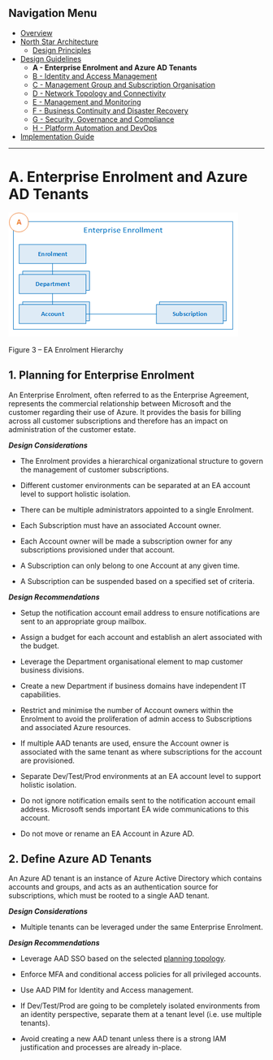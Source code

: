 ## Navigation Menu
* [Overview](../README.md)
* [North Star Architecture](./NorthStar-Architecture.md)
    -	[Design Principles](./Design-Principles.md)
* [Design Guidelines](./Design-Guidelines.md)
    -	**A - Enterprise Enrolment and Azure AD Tenants**
    -	[B - Identity and Access Management](./B-Identity-and-Access-Management.md)
    -	[C - Management Group and Subscription Organisation](./C-Management-Group-and-Subscription-Organisation.md)
    -	[D - Network Topology and Connectivity](./D-Network-Topology-and-Connectivity.md)
    -	[E - Management and Monitoring](./E-Management-and-Monitoring.md)
    -	[F - Business Continuity and Disaster Recovery](./F-Business-Continuity-and-Disaster-Recovery.md)
    -	[G - Security, Governance and Compliance](./G-Security-Governance-and-Compliance.md)
    -	[H - Platform Automation and DevOps](./H-Platform-Automation-and-DevOps.md)
* [Implementation Guide](./Implementation-Guide.md)
---

# A. Enterprise Enrolment and Azure AD Tenants
[![EA Enrolment](./media/ea.png "EA Enrolment")](#)

Figure 3 – EA Enrolment Hierarchy

## 1. Planning for Enterprise Enrolment 
An Enterprise Enrolment, often referred to as the Enterprise Agreement, represents the commercial relationship between Microsoft and the customer regarding their use of Azure. It provides the basis for billing across all customer subscriptions and therefore has an impact on administration of the customer estate.

***Design Considerations***

- The Enrolment provides a hierarchical organizational structure to govern the management of customer subscriptions.

-   Different customer environments can be separated at an EA account level to support holistic isolation.

-   There can be multiple administrators appointed to a single Enrolment.

-   Each Subscription must have an associated Account owner.

-   Each Account owner will be made a subscription owner for any subscriptions provisioned under that account.

-   A Subscription can only belong to one Account at any given time.

-   A Subscription can be suspended based on a specified set of criteria.

***Design Recommendations***

-   Setup the notification account email address to ensure notifications are sent to an appropriate group mailbox.

-   Assign a budget for each account and establish an alert associated with the budget.

-   Leverage the Department organisational element to map customer business divisions.

-   Create a new Department if business domains have independent IT capabilities.

-   Restrict and minimise the number of Account owners within the Enrolment to avoid the proliferation of admin access to Subscriptions and associated Azure resources.

-   If multiple AAD tenants are used, ensure the Account owner is associated with the same tenant as where subscriptions for the account are provisioned.

-   Separate Dev/Test/Prod environments at an EA account level to support holistic isolation.

<!-- -->

-   Do not ignore notification emails sent to the notification account email address. Microsoft sends important EA wide communications to this account.

-   Do not move or rename an EA Account in Azure AD.

## 2. Define Azure AD Tenants

An Azure AD tenant is an instance of Azure Active Directory which contains accounts and groups, and acts as an authentication source for subscriptions, which must be rooted to a single AAD tenant.

***Design Considerations***

-   Multiple tenants can be leveraged under the same Enterprise Enrolment.

***Design Recommendations***

-   Leverage AAD SSO based on the selected [planning topology](https://docs.microsoft.com/en-us/azure/active-directory/hybrid/plan-connect-topologies).

-   Enforce MFA and conditional access policies for all privileged accounts.

-   Use AAD PIM for Identity and Access management.

-   If Dev/Test/Prod are going to be completely isolated environments from an identity perspective, separate them at a tenant level (i.e. use multiple tenants).

<!-- -->

-   Avoid creating a new AAD tenant unless there is a strong IAM justification and processes are already in-place.

